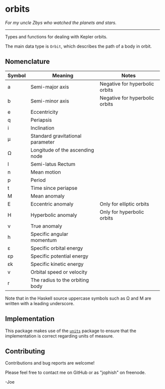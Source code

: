 # orbits

*For my uncle Zbys who watched the planets and stars.*

-----

Types and functions for dealing with Kepler orbits.

The main data type is `Orbit`, which describes the path of a body in orbit.

Nomenclature
------------

| Symbol | Meaning                          | Notes                          |
|--------|----------------------------------|--------------------------------|
| a      | Semi-major axis                  | Negative for hyperbolic orbits |
| b      | Semi-minor axis                  | Negative for hyperbolic orbits |
| e      | Eccentricity                     |                                |
| q      | Periapsis                        |                                |
| i      | Inclination                      |                                |
| μ      | Standard gravitational parameter |                                |
| Ω      | Longitude of the ascending node  |                                |
| l      | Semi-latus Rectum                |                                |
| n      | Mean motion                      |                                |
| p      | Period                           |                                |
| t      | Time since periapse              |                                |
| M      | Mean anomaly                     |                                |
| E      | Eccentric anomaly                | Only for elliptic orbits       |
| H      | Hyperbolic anomaly               | Only for hyperbolic orbits     |
| ν      | True anomaly                     |                                |
| h      | Specific angular momentum        |                                |
| ε      | Specific orbital energy          |                                |
| εp     | Specific potential energy        |                                |
| εk     | Specific kinetic energy          |                                |
| v      | Orbital speed or velocity        |                                |
| r      | The radius to the orbiting body  |                                |


Note that in the Haskell source uppercase symbols such as Ω and M are written
with a leading underscore.

Implementation
--------------

This package makes use of the
[`units`](https://hackage.haskell.org/package/units) package to ensure that the
implementation is correct regarding units of measure.

Contributing
------------

Contributions and bug reports are welcome!

Please feel free to contact me on GitHub or as "jophish" on freenode.

-Joe

